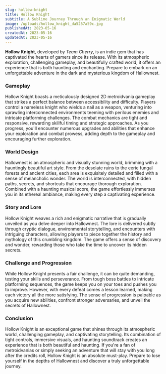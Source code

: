 ```yaml
---
slug: hollow-knight
title: Hollow Knight
subtitle: A Sublime Journey Through an Enigmatic World
image: /uploads/hollow_knight_da5257a59c.jpg
publishedAt: 2023-05-16
createdAt: 2023-05-16
updatedAt: 2023-05-16
---
```


__Hollow Knight__, developed by _Team Cherry_, is an indie gem that has captivated the hearts of gamers since its release. With its atmospheric exploration, challenging gameplay, and beautifully crafted world, it offers an experience that is both haunting and enchanting. Prepare to embark on an unforgettable adventure in the dark and mysterious kingdom of Hallownest.

### Gameplay
Hollow Knight boasts a meticulously designed 2D metroidvania gameplay that strikes a perfect balance between accessibility and difficulty. Players control a nameless knight who wields a nail as a weapon, venturing into sprawling interconnected environments teeming with perilous enemies and intricate platforming challenges. The combat mechanics are tight and responsive, rewarding skillful timing and strategic approaches. As you progress, you'll encounter numerous upgrades and abilities that enhance your exploration and combat prowess, adding depth to the gameplay and encouraging further exploration.

### World Design
Hallownest is an atmospheric and visually stunning world, brimming with a hauntingly beautiful art style. From the desolate ruins to the eerie fungal forests and ancient cities, each area is exquisitely detailed and filled with a sense of melancholic wonder. The world is interconnected, with hidden paths, secrets, and shortcuts that encourage thorough exploration. Combined with a haunting musical score, the game effortlessly immerses you in its ethereal ambiance, making every step a captivating experience.

### Story and Lore
Hollow Knight weaves a rich and enigmatic narrative that is gradually unveiled as you delve deeper into Hallownest. The lore is delivered subtly through cryptic dialogue, environmental storytelling, and encounters with intriguing characters, allowing players to piece together the history and mythology of this crumbling kingdom. The game offers a sense of discovery and wonder, rewarding those who take the time to uncover its hidden secrets.

### Challenge and Progression
While Hollow Knight presents a fair challenge, it can be quite demanding, testing your skills and perseverance. From tough boss battles to intricate platforming sequences, the game keeps you on your toes and pushes you to improve. However, with every defeat comes a lesson learned, making each victory all the more satisfying. The sense of progression is palpable as you acquire new abilities, confront stronger adversaries, and unveil the secrets of Hallownest.

### Conclusion
Hollow Knight is an exceptional game that shines through its atmospheric world, challenging gameplay, and captivating storytelling. Its combination of tight controls, immersive visuals, and haunting soundtrack creates an experience that is both beautiful and haunting. If you're a fan of metroidvanias or simply seeking an adventure that will stay with you long after the credits roll, Hollow Knight is an absolute must-play. Prepare to lose yourself in the depths of Hallownest and discover a truly unforgettable journey.
